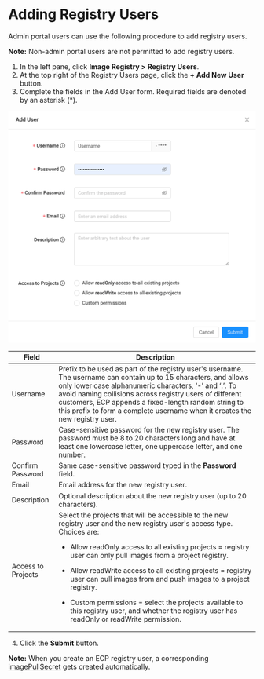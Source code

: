 # Adding Registry Users

Admin portal users can use the following procedure to add registry users.

**Note:** Non-admin portal users are not permitted to add registry users.

1. In the left pane, click **Image Registry > Registry Users**.
2. At the top right of the Registry Users page, click the **\+ Add New User** button. 
3. Complete the fields in the Add User form. Required fields are denoted by an asterisk (\*).

<p align=center><img src="/docs/resources/images/registry/add-user.png" width="600"></p>

| **Field**              | **Description**                                |
| -----------------------|------------------------------------------------| 
| Username           | Prefix to be used as part of the registry user's username. The username can contain up to 15 characters, and allows only lower case alphanumeric characters, ‘-’ and ‘.’. To avoid naming collisions across registry users of different customers, ECP appends a fixed-length random string to this prefix to form a complete username when it creates the new registry user.                                                            |
| Password               | Case-sensitive password for the new registry user. The password must be 8 to 20 characters long and have at least one lowercase letter, one uppercase letter, and one number.                  |
| Confirm Password       | Same case-sensitive password typed in the **Password** field.                                                      |
| Email                  | Email address for the new registry user.      |
| Description            | Optional description about the new registry user (up to 20 characters).                                                   |
| Access to Projects     | Select the projects that will be accessible to the new registry user and the new registry user's access type. Choices are:<ul><li>Allow readOnly access to all existing projects = registry user can only pull images from a project registry.</ul></li><ul><li>Allow readWrite access to all existing projects = registry user can pull images from and push images to a project registry.</ul></li><ul><li>Custom permissions = select the projects available to this registry user, and whether the registry user has readOnly or readWrite permission.</ul></li>                                    |
4. Click the **Submit** button.

**Note:** When you create an ECP registry user, a corresponding [imagePullSecret](</docs/portal/image-pull-secrets/managing-image-pull-secrets.md>) gets created automatically.